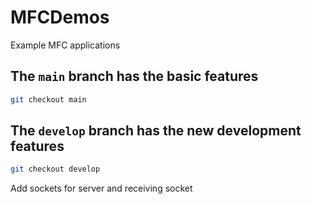 # MFCDemos
Example MFC applications

## The `main` branch has the basic features

```sh
git checkout main
```

## The `develop` branch has the new development features

```sh
git checkout develop
```

Add sockets for server and receiving socket
